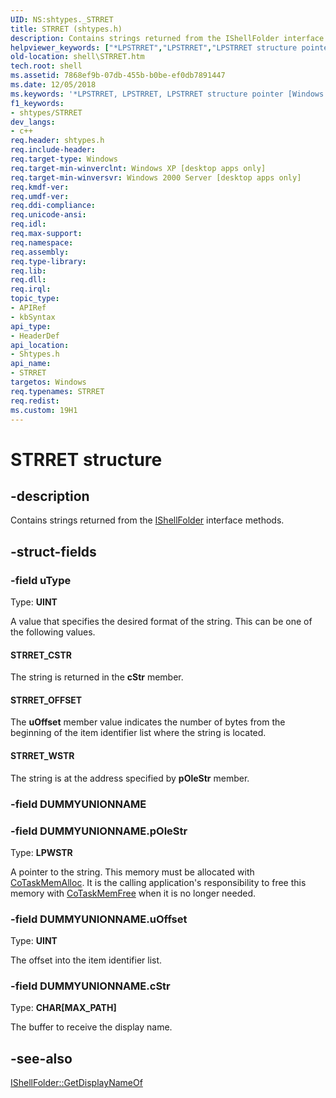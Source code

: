 ```yaml
---
UID: NS:shtypes._STRRET
title: STRRET (shtypes.h)
description: Contains strings returned from the IShellFolder interface methods.
helpviewer_keywords: ["*LPSTRRET","LPSTRRET","LPSTRRET structure pointer [Windows Shell]","STRRET","STRRET structure [Windows Shell]","STRRET_CSTR","STRRET_OFFSET","STRRET_WSTR","_win32_STRRET","shell.STRRET","shtypes/LPSTRRET","shtypes/STRRET"]
old-location: shell\STRRET.htm
tech.root: shell
ms.assetid: 7868ef9b-07db-455b-b0be-ef0db7891447
ms.date: 12/05/2018
ms.keywords: '*LPSTRRET, LPSTRRET, LPSTRRET structure pointer [Windows Shell], STRRET, STRRET structure [Windows Shell], STRRET_CSTR, STRRET_OFFSET, STRRET_WSTR, _win32_STRRET, shell.STRRET, shtypes/LPSTRRET, shtypes/STRRET'
f1_keywords:
- shtypes/STRRET
dev_langs:
- c++
req.header: shtypes.h
req.include-header: 
req.target-type: Windows
req.target-min-winverclnt: Windows XP [desktop apps only]
req.target-min-winversvr: Windows 2000 Server [desktop apps only]
req.kmdf-ver: 
req.umdf-ver: 
req.ddi-compliance: 
req.unicode-ansi: 
req.idl: 
req.max-support: 
req.namespace: 
req.assembly: 
req.type-library: 
req.lib: 
req.dll: 
req.irql: 
topic_type:
- APIRef
- kbSyntax
api_type:
- HeaderDef
api_location:
- Shtypes.h
api_name:
- STRRET
targetos: Windows
req.typenames: STRRET
req.redist: 
ms.custom: 19H1
---
```


# STRRET structure


## -description


Contains strings returned from the <a href="https://docs.microsoft.com/windows/desktop/api/shobjidl_core/nn-shobjidl_core-ishellfolder">IShellFolder</a> interface methods.


## -struct-fields




### -field uType

Type: <b>UINT</b>

A value that specifies the desired format of the string. This can be one of the following values.



#### STRRET_CSTR

The string is returned in the <b>cStr</b> member.



#### STRRET_OFFSET

The <b>uOffset</b> member value indicates the number of bytes from the beginning of the item identifier list where the string is located.



#### STRRET_WSTR

The string is at the address specified by <b>pOleStr</b> member.


### -field DUMMYUNIONNAME

 


### -field DUMMYUNIONNAME.pOleStr

Type: <b>LPWSTR</b>

A pointer to the string. This memory must be allocated with <a href="https://docs.microsoft.com/windows/desktop/api/combaseapi/nf-combaseapi-cotaskmemalloc">CoTaskMemAlloc</a>. It is the calling application's responsibility to free this memory with <a href="https://docs.microsoft.com/windows/desktop/api/combaseapi/nf-combaseapi-cotaskmemfree">CoTaskMemFree</a> when it is no longer needed.


### -field DUMMYUNIONNAME.uOffset

Type: <b>UINT</b>

The offset into the item identifier list.


### -field DUMMYUNIONNAME.cStr

Type: <b>CHAR[MAX_PATH]</b>

The buffer to receive the display name.


## -see-also




<a href="https://docs.microsoft.com/windows/desktop/api/shobjidl_core/nf-shobjidl_core-ishellfolder-getdisplaynameof">IShellFolder::GetDisplayNameOf</a>
 

 

